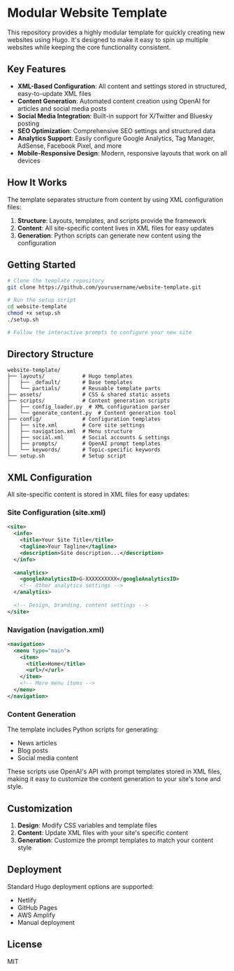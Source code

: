 # Modular Website Template

This repository provides a highly modular template for quickly creating new websites using Hugo. It's designed to make it easy to spin up multiple websites while keeping the core functionality consistent.

## Key Features

- **XML-Based Configuration**: All content and settings stored in structured, easy-to-update XML files
- **Content Generation**: Automated content creation using OpenAI for articles and social media posts
- **Social Media Integration**: Built-in support for X/Twitter and Bluesky posting
- **SEO Optimization**: Comprehensive SEO settings and structured data
- **Analytics Support**: Easily configure Google Analytics, Tag Manager, AdSense, Facebook Pixel, and more
- **Mobile-Responsive Design**: Modern, responsive layouts that work on all devices

## How It Works

The template separates structure from content by using XML configuration files:

1. **Structure**: Layouts, templates, and scripts provide the framework
2. **Content**: All site-specific content lives in XML files for easy updates
3. **Generation**: Python scripts can generate new content using the configuration

## Getting Started

```bash
# Clone the template repository
git clone https://github.com/yourusername/website-template.git

# Run the setup script
cd website-template
chmod +x setup.sh
./setup.sh

# Follow the interactive prompts to configure your new site
```

## Directory Structure

```
website-template/
├── layouts/            # Hugo templates
│   ├── _default/       # Base templates
│   └── partials/       # Reusable template parts
├── assets/             # CSS & shared static assets
├── scripts/            # Content generation scripts
│   ├── config_loader.py  # XML configuration parser
│   └── generate_content.py  # Content generation tool
├── config/             # Configuration templates
│   ├── site.xml        # Core site settings
│   ├── navigation.xml  # Menu structure
│   ├── social.xml      # Social accounts & settings
│   ├── prompts/        # OpenAI prompt templates
│   └── keywords/       # Topic-specific keywords
└── setup.sh            # Setup script
```

## XML Configuration

All site-specific content is stored in XML files for easy updates:

### Site Configuration (site.xml)

```xml
<site>
  <info>
    <title>Your Site Title</title>
    <tagline>Your Tagline</tagline>
    <description>Site description...</description>
  </info>
  
  <analytics>
    <googleAnalyticsID>G-XXXXXXXXXX</googleAnalyticsID>
    <!-- Other analytics settings -->
  </analytics>
  
  <!-- Design, branding, content settings -->
</site>
```

### Navigation (navigation.xml)

```xml
<navigation>
  <menu type="main">
    <item>
      <title>Home</title>
      <url>/</url>
    </item>
    <!-- More menu items -->
  </menu>
</navigation>
```

### Content Generation

The template includes Python scripts for generating:

- News articles
- Blog posts
- Social media content

These scripts use OpenAI's API with prompt templates stored in XML files, making it easy to customize the content generation to your site's tone and style.

## Customization

1. **Design**: Modify CSS variables and template files
2. **Content**: Update XML files with your site's specific content
3. **Generation**: Customize the prompt templates to match your content style

## Deployment

Standard Hugo deployment options are supported:
- Netlify
- GitHub Pages
- AWS Amplify
- Manual deployment

## License

MIT